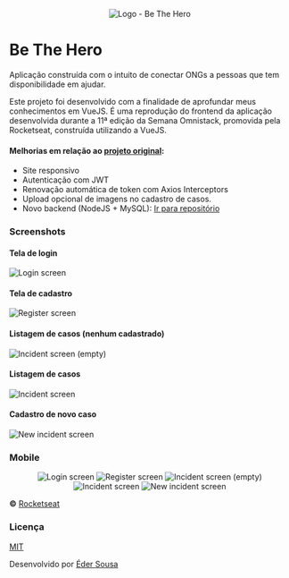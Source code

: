 <p align="center">
  <img alt="Logo - Be The Hero" src="src/assets/logo.svg">
</p>

# Be The Hero

Aplicação construída com o intuito de conectar ONGs a pessoas que tem disponibilidade em ajudar.

Este projeto foi desenvolvido com a finalidade de aprofundar meus conhecimentos em VueJS. É uma reprodução do frontend da aplicação desenvolvida durante a 11ª edição da Semana Omnistack, promovida pela Rocketseat, construída utilizando a VueJS.

<!-- **Aplicação disponível em:** https://betheherovue.netlify.app/ -->

#### Melhorias em relação ao [projeto original](https://github.com/ederwms/bethehero):
- Site responsivo
- Autenticação com JWT
- Renovação automática de token com Axios Interceptors
- Upload opcional de imagens no cadastro de casos.
- Novo backend (NodeJS + MySQL): [Ir para repositório](https://github.com/ederwms/api-bethehero)

<!--
#### Features em progresso:
- Área para que o usuário entre em contato com a ONGs para ajudar. (implementada, no projeto original, somente no mobile)
-->

### Screenshots

#### Tela de login
<img alt="Login screen" src="src/assets/screenshots/login-bth.png">

#### Tela de cadastro
<img alt="Register screen" src="src/assets/screenshots/cadastro-bth.png">

#### Listagem de casos (nenhum cadastrado)
<img alt="Incident screen (empty)" src="src/assets/screenshots/incident-screen-empty.png">

#### Listagem de casos
<img alt="Incident screen" src="src/assets/screenshots/incident-screen-populated.png">

#### Cadastro de novo caso
<img alt="New incident screen" src="src/assets/screenshots/new-incident-screen.png">

### Mobile
<p align="center">
  <img alt="Login screen" src="src/assets/screenshots/mobile/login-bth-mobile.png">

  <img alt="Register screen" src="src/assets/screenshots/mobile/cadastro-bth-mobile.png">

  <img alt="Incident screen (empty)" src="src/assets/screenshots/mobile/incident-screen-empty-mobile.png">

  <img alt="Incident screen" src="src/assets/screenshots/mobile/incident-screen-populated-mobile.png">

  <img alt="New incident screen" src="src/assets/screenshots/mobile/new-incident-screen-mobile.png">
</p>

**&copy;** [Rocketseat](https://rocketseat.com.br/)

### Licença
[MIT](https://github.com/ederwms/bethehero-vue/blob/master/LICENSE)

Desenvolvido por [Éder Sousa](https://github.com/ederwms)
